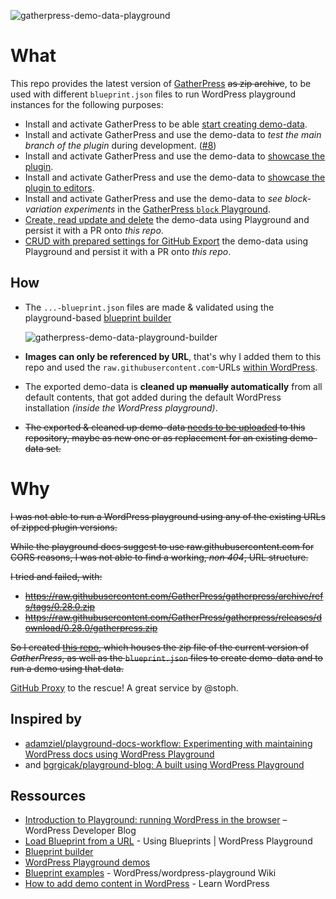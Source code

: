![gatherpress-demo-data-playground](https://raw.githubusercontent.com/carstingaxion/gatherpress-demo-data/main/2024/06/gatherpress-demo-data-playground.png)


# What

This repo provides the latest version of [GatherPress](https://github.com/GatherPress/gatherpress/releases) ~~as zip archive~~, to be used with different `blueprint.json` files to run WordPress playground instances for the following purposes:

- Install and activate GatherPress to be able [start creating demo-data](https://playground.wordpress.net/?blueprint-url=https://raw.githubusercontent.com/carstingaxion/gatherpress-demo-data/main/blueprints/gatherpress-blank-install-blueprint.json).
- Install and activate GatherPress and use the demo-data to *test the main branch of the plugin* during development. ([#8](https://github.com/carstingaxion/gatherpress-demo-data/issues/8))
- Install and activate GatherPress and use the demo-data to [showcase the plugin](https://playground.wordpress.net/?blueprint-url=https://raw.githubusercontent.com/carstingaxion/gatherpress-demo-data/main/blueprints/gatherpress-demo-blueprint.json).
- Install and activate GatherPress and use the demo-data to [showcase the plugin to editors](https://playground.wordpress.net/?blueprint-url=https://raw.githubusercontent.com/carstingaxion/gatherpress-demo-data/main/blueprints/gatherpress-editor-demo-blueprint.json).
- Install and activate GatherPress and use the demo-data to *see block-variation experiments* in the [GatherPress `block` Playground](https://github.com/carstingaxion/gatherpress-block-playground).
- [Create, read update and delete](https://playground.wordpress.net/?blueprint-url=https://raw.githubusercontent.com/carstingaxion/gatherpress-demo-data/main/blueprints/gatherpress-save-export-to-server-blueprint.json&url=/wp-admin/edit.php) the demo-data using Playground and persist it with a PR onto *this repo*.
- [CRUD with prepared settings for GitHub Export][export-to-github] the demo-data using Playground and persist it with a PR onto *this repo*.

## How

- The `...-blueprint.json` files are made & validated using the playground-based [blueprint builder][builder]

   ![gatherpress-demo-data-playground-builder](https://raw.githubusercontent.com/carstingaxion/gatherpress-demo-data/main/2024/06/gatherpress-demo-data-playground-builder.png)
- **Images can only be referenced by URL**, that's why I added them to this repo and used the `raw.githubusercontent.com`-URLs [within WordPress](https://github.com/carstingaxion/gatherpress-demo-data/issues/4#issuecomment-2083850813).
- The exported demo-data is **cleaned up ~~manually~~ automatically** from all default contents, that got added during the default WordPress installation *(inside the WordPress playground)*.
- ~~The exported & cleaned up demo-data [needs to be uploaded](https://github.com/carstingaxion/gatherpress-demo-data/compare) to this repository, maybe as new one or as replacement for an existing demo-data set.~~

# Why

~~I was not able to run a WordPress playground using any of the existing URLs of zipped plugin versions.~~

~~While the playground docs suggest to use raw.githubusercontent.com for CORS reasons, I was not able to find a working, *non 404*, URL structure.~~

~~I tried and failed, with:~~

- ~~https://raw.githubusercontent.com/GatherPress/gatherpress/archive/refs/tags/0.28.0.zip~~
- ~~https://raw.githubusercontent.com/GatherPress/gatherpress/releases/download/0.28.0/gatherpress.zip~~

~~So I created [this repo](https://github.com/carstingaxion/gatherpress-demo-data), which houses the zip file of the current version of *GatherPress*, as well as the `blueprint.json` files to create demo-data and to run a demo using that data.~~

[GitHub Proxy](https://github-proxy.com/) to the rescue! A great service by @stoph.



## Inspired by

- [adamziel/playground-docs-workflow: Experimenting with maintaining WordPress docs using WordPress Playground](https://github.com/adamziel/playground-docs-workflow)
- and [bgrgicak/playground-blog: A built using WordPress Playground](https://github.com/bgrgicak/playground-blog)

## Ressources

- [Introduction to Playground: running WordPress in the browser](https://developer.wordpress.org/news/2024/04/05/introduction-to-playground-running-wordpress-in-the-browser/) – WordPress Developer Blog
- [Load Blueprint from a URL](https://wordpress.github.io/wordpress-playground/blueprints-api/using-blueprints/#load-blueprint-from-a-url) - Using Blueprints | WordPress Playground
- [Blueprint builder](https://playground.wordpress.net/builder/builder.html)
- [WordPress Playground demos](https://playground.wordpress.net/demos/index.html)
- [Blueprint examples](https://github.com/WordPress/wordpress-playground/wiki/Blueprint-examples) - WordPress/wordpress-playground Wiki
- [How to add demo content in WordPress](https://learn.wordpress.org/lesson-plan/how-to-add-demo-content-in-wordpress/) - Learn WordPress


[builder]: https://playground.wordpress.net/builder/builder.html?blueprint-url=https://raw.githubusercontent.com/carstingaxion/gatherpress-demo-data/main/blueprints/gatherpress-save-export-to-server-blueprint.json


[export-to-github]: https://playground.wordpress.net/?blueprint-url=https://raw.githubusercontent.com/carstingaxion/gatherpress-demo-data/main/blueprints/gatherpress-save-export-to-server-blueprint.json&gh-ensure-auth=yes&ghexport-repo-url=https://github.com/carstingaxion/gatherpress-demo-data&ghexport-pr-action=create&ghexport-playground-root=/wordpress/wp-content/uploads&ghexport-repo-root=/&ghexport-path=.&ghexport-content-type=custom-paths&ghexport-commit-message=Changes%20from%20Playground&ghexport-allow-include-zip=no&url=/wp-admin/options-general.php